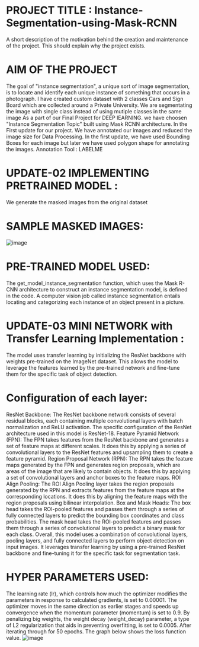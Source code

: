 # PROJECT TITLE : Instance-Segmentation-using-Mask-RCNN
A short description of the motivation behind the creation and maintenance of the project. This should explain why the project exists.
# AIM OF THE PROJECT 
The goal of "instance segmentation", a unique sort of image segmentation, is to locate and identify each unique instance of something that occurs in a photograph. I have created custom dataset with 2 classes Cars and Sign Board which are collected around a Private University. 
We are segmentating the image with single class instead of using mutiple classes in the same image
As a part of our Final Project for DEEP lEARNING. we have choosen "Instance Segmentation Topic" built using Mask RCNN architecture. 
In the First update for our project. We have annotated our images and reduced the image size for Data Processing. In the first update, we have used Bounding Boxes for each image but later we have used polygon shape for annotating the images.
 Annotation Tool : LABELME 
# UPDATE-02 IMPLEMENTING PRETRAINED MODEL :
We generate the masked images from the original dataset 
# SAMPLE MASKED IMAGES: 
![image](https://github.com/Likhitachandana/Instance-Segmentation-using-Mask-RCNN/assets/52712285/0fe3d9b1-e266-4f86-98c5-2dbcacbf8eb7)
# PRE-TRAINED MODEL USED:
The get_model_instance_segmentation function, which uses the Mask R-CNN architecture to construct an instance segmentation model, is defined in the code. A computer vision job called instance segmentation entails locating and categorizing each instance of an object present in a picture.
# UPDATE-03 MINI NETWORK with Transfer Learning Implementation :
The model uses transfer learning by initializing the ResNet backbone with weights pre-trained on the ImageNet dataset. This allows the model to leverage the features learned by the pre-trained network and fine-tune them for the specific task of object detection.
# Configuration of each layer:
ResNet Backbone: The ResNet backbone network consists of several residual blocks, each containing multiple convolutional layers with batch normalization and ReLU activation. The specific configuration of the ResNet architecture used in this model is ResNet-18.
Feature Pyramid Network (FPN): The FPN takes features from the ResNet backbone and generates a set of feature maps at different scales. It does this by applying a series of convolutional layers to the ResNet features and upsampling them to create a feature pyramid.
Region Proposal Network (RPN): The RPN takes the feature maps generated by the FPN and generates region proposals, which are areas of the image that are likely to contain objects. It does this by applying a set of convolutional layers and anchor boxes to the feature maps.
ROI Align Pooling: The ROI Align Pooling layer takes the region proposals generated by the RPN and extracts features from the feature maps at the corresponding locations. It does this by aligning the feature maps with the region proposals using bilinear interpolation.
Box and Mask Heads: The box head takes the ROI-pooled features and passes them through a series of fully connected layers to predict the bounding box coordinates and class probabilities. The mask head takes the ROI-pooled features and passes them through a series of convolutional layers to predict a binary mask for each class.
Overall, this model uses a combination of convolutional layers, pooling layers, and fully connected layers to perform object detection on input images. It leverages transfer learning by using a pre-trained ResNet backbone and fine-tuning it for the specific task for segmentation task. 
# HYPER PARAMETERS USED: 
The learning rate (lr), which controls how much the optimizer modifies the parameters in response to calculated gradients, is set to 0.00001. 
The optimizer moves in the same direction as earlier stages and speeds up convergence when the momentum parameter (momentum) is set to 0.9. 
By penalizing big weights, the weight decay (weight_decay) parameter, a type of L2 regularization that aids in preventing overfitting, is set to 0.0005.
After iterating through for 50 epochs. The graph below shows the loss function value.
![image](https://github.com/Likhitachandana/Instance-Segmentation-using-Mask-RCNN/assets/52712285/33d41476-ee2f-4374-a990-bcfce310d5de)
